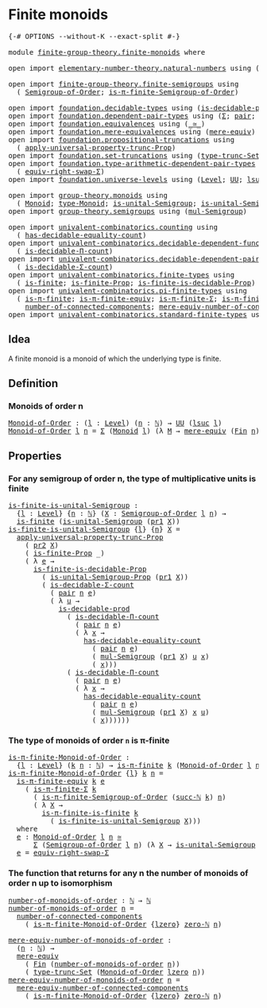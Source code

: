 # Finite monoids

<pre class="Agda"><a id="27" class="Symbol">{-#</a> <a id="31" class="Keyword">OPTIONS</a> <a id="39" class="Pragma">--without-K</a> <a id="51" class="Pragma">--exact-split</a> <a id="65" class="Symbol">#-}</a>

<a id="70" class="Keyword">module</a> <a id="77" href="finite-group-theory.finite-monoids.html" class="Module">finite-group-theory.finite-monoids</a> <a id="112" class="Keyword">where</a>

<a id="119" class="Keyword">open</a> <a id="124" class="Keyword">import</a> <a id="131" href="elementary-number-theory.natural-numbers.html" class="Module">elementary-number-theory.natural-numbers</a> <a id="172" class="Keyword">using</a> <a id="178" class="Symbol">(</a><a id="179" href="elementary-number-theory.natural-numbers.html#1444" class="Datatype">ℕ</a><a id="180" class="Symbol">;</a> <a id="182" href="elementary-number-theory.natural-numbers.html#1478" class="InductiveConstructor">succ-ℕ</a><a id="188" class="Symbol">;</a> <a id="190" href="elementary-number-theory.natural-numbers.html#1465" class="InductiveConstructor">zero-ℕ</a><a id="196" class="Symbol">)</a>

<a id="199" class="Keyword">open</a> <a id="204" class="Keyword">import</a> <a id="211" href="finite-group-theory.finite-semigroups.html" class="Module">finite-group-theory.finite-semigroups</a> <a id="249" class="Keyword">using</a>
  <a id="257" class="Symbol">(</a> <a id="259" href="finite-group-theory.finite-semigroups.html#2193" class="Function">Semigroup-of-Order</a><a id="277" class="Symbol">;</a> <a id="279" href="finite-group-theory.finite-semigroups.html#3274" class="Function">is-π-finite-Semigroup-of-Order</a><a id="309" class="Symbol">)</a>

<a id="312" class="Keyword">open</a> <a id="317" class="Keyword">import</a> <a id="324" href="foundation.decidable-types.html" class="Module">foundation.decidable-types</a> <a id="351" class="Keyword">using</a> <a id="357" class="Symbol">(</a><a id="358" href="foundation.decidable-types.html#3323" class="Function">is-decidable-prod</a><a id="375" class="Symbol">)</a>
<a id="377" class="Keyword">open</a> <a id="382" class="Keyword">import</a> <a id="389" href="foundation.dependent-pair-types.html" class="Module">foundation.dependent-pair-types</a> <a id="421" class="Keyword">using</a> <a id="427" class="Symbol">(</a><a id="428" href="foundation-core.dependent-pair-types.html#502" class="Record">Σ</a><a id="429" class="Symbol">;</a> <a id="431" href="foundation-core.dependent-pair-types.html#575" class="InductiveConstructor">pair</a><a id="435" class="Symbol">;</a> <a id="437" href="foundation-core.dependent-pair-types.html#592" class="Field">pr1</a><a id="440" class="Symbol">;</a> <a id="442" href="foundation-core.dependent-pair-types.html#604" class="Field">pr2</a><a id="445" class="Symbol">)</a>
<a id="447" class="Keyword">open</a> <a id="452" class="Keyword">import</a> <a id="459" href="foundation.equivalences.html" class="Module">foundation.equivalences</a> <a id="483" class="Keyword">using</a> <a id="489" class="Symbol">(</a><a id="490" href="foundation-core.equivalences.html#1608" class="Function Operator">_≃_</a><a id="493" class="Symbol">)</a>
<a id="495" class="Keyword">open</a> <a id="500" class="Keyword">import</a> <a id="507" href="foundation.mere-equivalences.html" class="Module">foundation.mere-equivalences</a> <a id="536" class="Keyword">using</a> <a id="542" class="Symbol">(</a><a id="543" href="foundation.mere-equivalences.html#1406" class="Function">mere-equiv</a><a id="553" class="Symbol">)</a>
<a id="555" class="Keyword">open</a> <a id="560" class="Keyword">import</a> <a id="567" href="foundation.propositional-truncations.html" class="Module">foundation.propositional-truncations</a> <a id="604" class="Keyword">using</a>
  <a id="612" class="Symbol">(</a> <a id="614" href="foundation.propositional-truncations.html#5581" class="Function">apply-universal-property-trunc-Prop</a><a id="649" class="Symbol">)</a>
<a id="651" class="Keyword">open</a> <a id="656" class="Keyword">import</a> <a id="663" href="foundation.set-truncations.html" class="Module">foundation.set-truncations</a> <a id="690" class="Keyword">using</a> <a id="696" class="Symbol">(</a><a id="697" href="foundation.set-truncations.html#3498" class="Postulate">type-trunc-Set</a><a id="711" class="Symbol">)</a>
<a id="713" class="Keyword">open</a> <a id="718" class="Keyword">import</a> <a id="725" href="foundation.type-arithmetic-dependent-pair-types.html" class="Module">foundation.type-arithmetic-dependent-pair-types</a> <a id="773" class="Keyword">using</a>
  <a id="781" class="Symbol">(</a> <a id="783" href="foundation-core.type-arithmetic-dependent-pair-types.html#11499" class="Function">equiv-right-swap-Σ</a><a id="801" class="Symbol">)</a>
<a id="803" class="Keyword">open</a> <a id="808" class="Keyword">import</a> <a id="815" href="foundation.universe-levels.html" class="Module">foundation.universe-levels</a> <a id="842" class="Keyword">using</a> <a id="848" class="Symbol">(</a><a id="849" href="Agda.Primitive.html#597" class="Postulate">Level</a><a id="854" class="Symbol">;</a> <a id="856" href="foundation-core.universe-levels.html#222" class="Primitive">UU</a><a id="858" class="Symbol">;</a> <a id="860" href="Agda.Primitive.html#780" class="Primitive">lsuc</a><a id="864" class="Symbol">;</a> <a id="866" href="Agda.Primitive.html#764" class="Primitive">lzero</a><a id="871" class="Symbol">)</a>

<a id="874" class="Keyword">open</a> <a id="879" class="Keyword">import</a> <a id="886" href="group-theory.monoids.html" class="Module">group-theory.monoids</a> <a id="907" class="Keyword">using</a>
  <a id="915" class="Symbol">(</a> <a id="917" href="group-theory.monoids.html#1007" class="Function">Monoid</a><a id="923" class="Symbol">;</a> <a id="925" href="group-theory.monoids.html#1182" class="Function">type-Monoid</a><a id="936" class="Symbol">;</a> <a id="938" href="group-theory.monoids.html#897" class="Function">is-unital-Semigroup</a><a id="957" class="Symbol">;</a> <a id="959" href="group-theory.monoids.html#3269" class="Function">is-unital-Semigroup-Prop</a><a id="983" class="Symbol">)</a>
<a id="985" class="Keyword">open</a> <a id="990" class="Keyword">import</a> <a id="997" href="group-theory.semigroups.html" class="Module">group-theory.semigroups</a> <a id="1021" class="Keyword">using</a> <a id="1027" class="Symbol">(</a><a id="1028" href="group-theory.semigroups.html#1215" class="Function">mul-Semigroup</a><a id="1041" class="Symbol">)</a>

<a id="1044" class="Keyword">open</a> <a id="1049" class="Keyword">import</a> <a id="1056" href="univalent-combinatorics.counting.html" class="Module">univalent-combinatorics.counting</a> <a id="1089" class="Keyword">using</a>
  <a id="1097" class="Symbol">(</a> <a id="1099" href="univalent-combinatorics.counting.html#6142" class="Function">has-decidable-equality-count</a><a id="1127" class="Symbol">)</a>
<a id="1129" class="Keyword">open</a> <a id="1134" class="Keyword">import</a> <a id="1141" href="univalent-combinatorics.decidable-dependent-function-types.html" class="Module">univalent-combinatorics.decidable-dependent-function-types</a> <a id="1200" class="Keyword">using</a>
  <a id="1208" class="Symbol">(</a> <a id="1210" href="univalent-combinatorics.decidable-dependent-function-types.html#1752" class="Function">is-decidable-Π-count</a><a id="1230" class="Symbol">)</a>
<a id="1232" class="Keyword">open</a> <a id="1237" class="Keyword">import</a> <a id="1244" href="univalent-combinatorics.decidable-dependent-pair-types.html" class="Module">univalent-combinatorics.decidable-dependent-pair-types</a> <a id="1299" class="Keyword">using</a>
  <a id="1307" class="Symbol">(</a> <a id="1309" href="univalent-combinatorics.decidable-dependent-pair-types.html#1952" class="Function">is-decidable-Σ-count</a><a id="1329" class="Symbol">)</a>
<a id="1331" class="Keyword">open</a> <a id="1336" class="Keyword">import</a> <a id="1343" href="univalent-combinatorics.finite-types.html" class="Module">univalent-combinatorics.finite-types</a> <a id="1380" class="Keyword">using</a>
  <a id="1388" class="Symbol">(</a> <a id="1390" href="univalent-combinatorics.finite-types.html#4248" class="Function">is-finite</a><a id="1399" class="Symbol">;</a> <a id="1401" href="univalent-combinatorics.finite-types.html#4157" class="Function">is-finite-Prop</a><a id="1415" class="Symbol">;</a> <a id="1417" href="univalent-combinatorics.finite-types.html#9285" class="Function">is-finite-is-decidable-Prop</a><a id="1444" class="Symbol">)</a>
<a id="1446" class="Keyword">open</a> <a id="1451" class="Keyword">import</a> <a id="1458" href="univalent-combinatorics.pi-finite-types.html" class="Module">univalent-combinatorics.pi-finite-types</a> <a id="1498" class="Keyword">using</a>
  <a id="1506" class="Symbol">(</a> <a id="1508" href="univalent-combinatorics.pi-finite-types.html#8749" class="Function">is-π-finite</a><a id="1519" class="Symbol">;</a> <a id="1521" href="univalent-combinatorics.pi-finite-types.html#10955" class="Function">is-π-finite-equiv</a><a id="1538" class="Symbol">;</a> <a id="1540" href="univalent-combinatorics.pi-finite-types.html#34796" class="Function">is-π-finite-Σ</a><a id="1553" class="Symbol">;</a> <a id="1555" href="univalent-combinatorics.pi-finite-types.html#14748" class="Function">is-π-finite-is-finite</a><a id="1576" class="Symbol">;</a>
    <a id="1582" href="univalent-combinatorics.pi-finite-types.html#8027" class="Function">number-of-connected-components</a><a id="1612" class="Symbol">;</a> <a id="1614" href="univalent-combinatorics.pi-finite-types.html#8192" class="Function">mere-equiv-number-of-connected-components</a><a id="1655" class="Symbol">)</a>
<a id="1657" class="Keyword">open</a> <a id="1662" class="Keyword">import</a> <a id="1669" href="univalent-combinatorics.standard-finite-types.html" class="Module">univalent-combinatorics.standard-finite-types</a> <a id="1715" class="Keyword">using</a> <a id="1721" class="Symbol">(</a><a id="1722" href="univalent-combinatorics.standard-finite-types.html#2149" class="Function">Fin</a><a id="1725" class="Symbol">)</a>
</pre>
## Idea

A finite monoid is a monoid of which the underlying type is finite.

## Definition

### Monoids of order n

<pre class="Agda"><a id="Monoid-of-Order"></a><a id="1857" href="finite-group-theory.finite-monoids.html#1857" class="Function">Monoid-of-Order</a> <a id="1873" class="Symbol">:</a> <a id="1875" class="Symbol">(</a><a id="1876" href="finite-group-theory.finite-monoids.html#1876" class="Bound">l</a> <a id="1878" class="Symbol">:</a> <a id="1880" href="Agda.Primitive.html#597" class="Postulate">Level</a><a id="1885" class="Symbol">)</a> <a id="1887" class="Symbol">(</a><a id="1888" href="finite-group-theory.finite-monoids.html#1888" class="Bound">n</a> <a id="1890" class="Symbol">:</a> <a id="1892" href="elementary-number-theory.natural-numbers.html#1444" class="Datatype">ℕ</a><a id="1893" class="Symbol">)</a> <a id="1895" class="Symbol">→</a> <a id="1897" href="foundation-core.universe-levels.html#222" class="Primitive">UU</a> <a id="1900" class="Symbol">(</a><a id="1901" href="Agda.Primitive.html#780" class="Primitive">lsuc</a> <a id="1906" href="finite-group-theory.finite-monoids.html#1876" class="Bound">l</a><a id="1907" class="Symbol">)</a>
<a id="1909" href="finite-group-theory.finite-monoids.html#1857" class="Function">Monoid-of-Order</a> <a id="1925" href="finite-group-theory.finite-monoids.html#1925" class="Bound">l</a> <a id="1927" href="finite-group-theory.finite-monoids.html#1927" class="Bound">n</a> <a id="1929" class="Symbol">=</a> <a id="1931" href="foundation-core.dependent-pair-types.html#502" class="Record">Σ</a> <a id="1933" class="Symbol">(</a><a id="1934" href="group-theory.monoids.html#1007" class="Function">Monoid</a> <a id="1941" href="finite-group-theory.finite-monoids.html#1925" class="Bound">l</a><a id="1942" class="Symbol">)</a> <a id="1944" class="Symbol">(λ</a> <a id="1947" href="finite-group-theory.finite-monoids.html#1947" class="Bound">M</a> <a id="1949" class="Symbol">→</a> <a id="1951" href="foundation.mere-equivalences.html#1406" class="Function">mere-equiv</a> <a id="1962" class="Symbol">(</a><a id="1963" href="univalent-combinatorics.standard-finite-types.html#2149" class="Function">Fin</a> <a id="1967" href="finite-group-theory.finite-monoids.html#1927" class="Bound">n</a><a id="1968" class="Symbol">)</a> <a id="1970" class="Symbol">(</a><a id="1971" href="group-theory.monoids.html#1182" class="Function">type-Monoid</a> <a id="1983" href="finite-group-theory.finite-monoids.html#1947" class="Bound">M</a><a id="1984" class="Symbol">))</a>
</pre>
## Properties

### For any semigroup of order n, the type of multiplicative units is finite

<pre class="Agda"><a id="is-finite-is-unital-Semigroup"></a><a id="2093" href="finite-group-theory.finite-monoids.html#2093" class="Function">is-finite-is-unital-Semigroup</a> <a id="2123" class="Symbol">:</a>
  <a id="2127" class="Symbol">{</a><a id="2128" href="finite-group-theory.finite-monoids.html#2128" class="Bound">l</a> <a id="2130" class="Symbol">:</a> <a id="2132" href="Agda.Primitive.html#597" class="Postulate">Level</a><a id="2137" class="Symbol">}</a> <a id="2139" class="Symbol">{</a><a id="2140" href="finite-group-theory.finite-monoids.html#2140" class="Bound">n</a> <a id="2142" class="Symbol">:</a> <a id="2144" href="elementary-number-theory.natural-numbers.html#1444" class="Datatype">ℕ</a><a id="2145" class="Symbol">}</a> <a id="2147" class="Symbol">(</a><a id="2148" href="finite-group-theory.finite-monoids.html#2148" class="Bound">X</a> <a id="2150" class="Symbol">:</a> <a id="2152" href="finite-group-theory.finite-semigroups.html#2193" class="Function">Semigroup-of-Order</a> <a id="2171" href="finite-group-theory.finite-monoids.html#2128" class="Bound">l</a> <a id="2173" href="finite-group-theory.finite-monoids.html#2140" class="Bound">n</a><a id="2174" class="Symbol">)</a> <a id="2176" class="Symbol">→</a>
  <a id="2180" href="univalent-combinatorics.finite-types.html#4248" class="Function">is-finite</a> <a id="2190" class="Symbol">(</a><a id="2191" href="group-theory.monoids.html#897" class="Function">is-unital-Semigroup</a> <a id="2211" class="Symbol">(</a><a id="2212" href="foundation-core.dependent-pair-types.html#592" class="Field">pr1</a> <a id="2216" href="finite-group-theory.finite-monoids.html#2148" class="Bound">X</a><a id="2217" class="Symbol">))</a>
<a id="2220" href="finite-group-theory.finite-monoids.html#2093" class="Function">is-finite-is-unital-Semigroup</a> <a id="2250" class="Symbol">{</a><a id="2251" href="finite-group-theory.finite-monoids.html#2251" class="Bound">l</a><a id="2252" class="Symbol">}</a> <a id="2254" class="Symbol">{</a><a id="2255" href="finite-group-theory.finite-monoids.html#2255" class="Bound">n</a><a id="2256" class="Symbol">}</a> <a id="2258" href="finite-group-theory.finite-monoids.html#2258" class="Bound">X</a> <a id="2260" class="Symbol">=</a>
  <a id="2264" href="foundation.propositional-truncations.html#5581" class="Function">apply-universal-property-trunc-Prop</a>
    <a id="2304" class="Symbol">(</a> <a id="2306" href="foundation-core.dependent-pair-types.html#604" class="Field">pr2</a> <a id="2310" href="finite-group-theory.finite-monoids.html#2258" class="Bound">X</a><a id="2311" class="Symbol">)</a>
    <a id="2317" class="Symbol">(</a> <a id="2319" href="univalent-combinatorics.finite-types.html#4157" class="Function">is-finite-Prop</a> <a id="2334" class="Symbol">_)</a>
    <a id="2341" class="Symbol">(</a> <a id="2343" class="Symbol">λ</a> <a id="2345" href="finite-group-theory.finite-monoids.html#2345" class="Bound">e</a> <a id="2347" class="Symbol">→</a>
      <a id="2355" href="univalent-combinatorics.finite-types.html#9285" class="Function">is-finite-is-decidable-Prop</a>
        <a id="2391" class="Symbol">(</a> <a id="2393" href="group-theory.monoids.html#3269" class="Function">is-unital-Semigroup-Prop</a> <a id="2418" class="Symbol">(</a><a id="2419" href="foundation-core.dependent-pair-types.html#592" class="Field">pr1</a> <a id="2423" href="finite-group-theory.finite-monoids.html#2258" class="Bound">X</a><a id="2424" class="Symbol">))</a>
        <a id="2435" class="Symbol">(</a> <a id="2437" href="univalent-combinatorics.decidable-dependent-pair-types.html#1952" class="Function">is-decidable-Σ-count</a>
          <a id="2468" class="Symbol">(</a> <a id="2470" href="foundation-core.dependent-pair-types.html#575" class="InductiveConstructor">pair</a> <a id="2475" href="finite-group-theory.finite-monoids.html#2255" class="Bound">n</a> <a id="2477" href="finite-group-theory.finite-monoids.html#2345" class="Bound">e</a><a id="2478" class="Symbol">)</a>
          <a id="2490" class="Symbol">(</a> <a id="2492" class="Symbol">λ</a> <a id="2494" href="finite-group-theory.finite-monoids.html#2494" class="Bound">u</a> <a id="2496" class="Symbol">→</a>
            <a id="2510" href="foundation.decidable-types.html#3323" class="Function">is-decidable-prod</a>
              <a id="2542" class="Symbol">(</a> <a id="2544" href="univalent-combinatorics.decidable-dependent-function-types.html#1752" class="Function">is-decidable-Π-count</a>
                <a id="2581" class="Symbol">(</a> <a id="2583" href="foundation-core.dependent-pair-types.html#575" class="InductiveConstructor">pair</a> <a id="2588" href="finite-group-theory.finite-monoids.html#2255" class="Bound">n</a> <a id="2590" href="finite-group-theory.finite-monoids.html#2345" class="Bound">e</a><a id="2591" class="Symbol">)</a>
                <a id="2609" class="Symbol">(</a> <a id="2611" class="Symbol">λ</a> <a id="2613" href="finite-group-theory.finite-monoids.html#2613" class="Bound">x</a> <a id="2615" class="Symbol">→</a>
                  <a id="2635" href="univalent-combinatorics.counting.html#6142" class="Function">has-decidable-equality-count</a>
                    <a id="2684" class="Symbol">(</a> <a id="2686" href="foundation-core.dependent-pair-types.html#575" class="InductiveConstructor">pair</a> <a id="2691" href="finite-group-theory.finite-monoids.html#2255" class="Bound">n</a> <a id="2693" href="finite-group-theory.finite-monoids.html#2345" class="Bound">e</a><a id="2694" class="Symbol">)</a>
                    <a id="2716" class="Symbol">(</a> <a id="2718" href="group-theory.semigroups.html#1215" class="Function">mul-Semigroup</a> <a id="2732" class="Symbol">(</a><a id="2733" href="foundation-core.dependent-pair-types.html#592" class="Field">pr1</a> <a id="2737" href="finite-group-theory.finite-monoids.html#2258" class="Bound">X</a><a id="2738" class="Symbol">)</a> <a id="2740" href="finite-group-theory.finite-monoids.html#2494" class="Bound">u</a> <a id="2742" href="finite-group-theory.finite-monoids.html#2613" class="Bound">x</a><a id="2743" class="Symbol">)</a>
                    <a id="2765" class="Symbol">(</a> <a id="2767" href="finite-group-theory.finite-monoids.html#2613" class="Bound">x</a><a id="2768" class="Symbol">)))</a>
              <a id="2786" class="Symbol">(</a> <a id="2788" href="univalent-combinatorics.decidable-dependent-function-types.html#1752" class="Function">is-decidable-Π-count</a>
                <a id="2825" class="Symbol">(</a> <a id="2827" href="foundation-core.dependent-pair-types.html#575" class="InductiveConstructor">pair</a> <a id="2832" href="finite-group-theory.finite-monoids.html#2255" class="Bound">n</a> <a id="2834" href="finite-group-theory.finite-monoids.html#2345" class="Bound">e</a><a id="2835" class="Symbol">)</a>
                <a id="2853" class="Symbol">(</a> <a id="2855" class="Symbol">λ</a> <a id="2857" href="finite-group-theory.finite-monoids.html#2857" class="Bound">x</a> <a id="2859" class="Symbol">→</a>
                  <a id="2879" href="univalent-combinatorics.counting.html#6142" class="Function">has-decidable-equality-count</a>
                    <a id="2928" class="Symbol">(</a> <a id="2930" href="foundation-core.dependent-pair-types.html#575" class="InductiveConstructor">pair</a> <a id="2935" href="finite-group-theory.finite-monoids.html#2255" class="Bound">n</a> <a id="2937" href="finite-group-theory.finite-monoids.html#2345" class="Bound">e</a><a id="2938" class="Symbol">)</a>
                    <a id="2960" class="Symbol">(</a> <a id="2962" href="group-theory.semigroups.html#1215" class="Function">mul-Semigroup</a> <a id="2976" class="Symbol">(</a><a id="2977" href="foundation-core.dependent-pair-types.html#592" class="Field">pr1</a> <a id="2981" href="finite-group-theory.finite-monoids.html#2258" class="Bound">X</a><a id="2982" class="Symbol">)</a> <a id="2984" href="finite-group-theory.finite-monoids.html#2857" class="Bound">x</a> <a id="2986" href="finite-group-theory.finite-monoids.html#2494" class="Bound">u</a><a id="2987" class="Symbol">)</a>
                    <a id="3009" class="Symbol">(</a> <a id="3011" href="finite-group-theory.finite-monoids.html#2857" class="Bound">x</a><a id="3012" class="Symbol">))))))</a>
</pre>
### The type of monoids of order `n` is π-finite

<pre class="Agda"><a id="is-π-finite-Monoid-of-Order"></a><a id="3082" href="finite-group-theory.finite-monoids.html#3082" class="Function">is-π-finite-Monoid-of-Order</a> <a id="3110" class="Symbol">:</a>
  <a id="3114" class="Symbol">{</a><a id="3115" href="finite-group-theory.finite-monoids.html#3115" class="Bound">l</a> <a id="3117" class="Symbol">:</a> <a id="3119" href="Agda.Primitive.html#597" class="Postulate">Level</a><a id="3124" class="Symbol">}</a> <a id="3126" class="Symbol">(</a><a id="3127" href="finite-group-theory.finite-monoids.html#3127" class="Bound">k</a> <a id="3129" href="finite-group-theory.finite-monoids.html#3129" class="Bound">n</a> <a id="3131" class="Symbol">:</a> <a id="3133" href="elementary-number-theory.natural-numbers.html#1444" class="Datatype">ℕ</a><a id="3134" class="Symbol">)</a> <a id="3136" class="Symbol">→</a> <a id="3138" href="univalent-combinatorics.pi-finite-types.html#8749" class="Function">is-π-finite</a> <a id="3150" href="finite-group-theory.finite-monoids.html#3127" class="Bound">k</a> <a id="3152" class="Symbol">(</a><a id="3153" href="finite-group-theory.finite-monoids.html#1857" class="Function">Monoid-of-Order</a> <a id="3169" href="finite-group-theory.finite-monoids.html#3115" class="Bound">l</a> <a id="3171" href="finite-group-theory.finite-monoids.html#3129" class="Bound">n</a><a id="3172" class="Symbol">)</a>
<a id="3174" href="finite-group-theory.finite-monoids.html#3082" class="Function">is-π-finite-Monoid-of-Order</a> <a id="3202" class="Symbol">{</a><a id="3203" href="finite-group-theory.finite-monoids.html#3203" class="Bound">l</a><a id="3204" class="Symbol">}</a> <a id="3206" href="finite-group-theory.finite-monoids.html#3206" class="Bound">k</a> <a id="3208" href="finite-group-theory.finite-monoids.html#3208" class="Bound">n</a> <a id="3210" class="Symbol">=</a>
  <a id="3214" href="univalent-combinatorics.pi-finite-types.html#10955" class="Function">is-π-finite-equiv</a> <a id="3232" href="finite-group-theory.finite-monoids.html#3206" class="Bound">k</a> <a id="3234" href="finite-group-theory.finite-monoids.html#3414" class="Function">e</a>
    <a id="3240" class="Symbol">(</a> <a id="3242" href="univalent-combinatorics.pi-finite-types.html#34796" class="Function">is-π-finite-Σ</a> <a id="3256" href="finite-group-theory.finite-monoids.html#3206" class="Bound">k</a>
      <a id="3264" class="Symbol">(</a> <a id="3266" href="finite-group-theory.finite-semigroups.html#3274" class="Function">is-π-finite-Semigroup-of-Order</a> <a id="3297" class="Symbol">(</a><a id="3298" href="elementary-number-theory.natural-numbers.html#1478" class="InductiveConstructor">succ-ℕ</a> <a id="3305" href="finite-group-theory.finite-monoids.html#3206" class="Bound">k</a><a id="3306" class="Symbol">)</a> <a id="3308" href="finite-group-theory.finite-monoids.html#3208" class="Bound">n</a><a id="3309" class="Symbol">)</a>
      <a id="3317" class="Symbol">(</a> <a id="3319" class="Symbol">λ</a> <a id="3321" href="finite-group-theory.finite-monoids.html#3321" class="Bound">X</a> <a id="3323" class="Symbol">→</a>
        <a id="3333" href="univalent-combinatorics.pi-finite-types.html#14748" class="Function">is-π-finite-is-finite</a> <a id="3355" href="finite-group-theory.finite-monoids.html#3206" class="Bound">k</a>
          <a id="3367" class="Symbol">(</a> <a id="3369" href="finite-group-theory.finite-monoids.html#2093" class="Function">is-finite-is-unital-Semigroup</a> <a id="3399" href="finite-group-theory.finite-monoids.html#3321" class="Bound">X</a><a id="3400" class="Symbol">)))</a>
  <a id="3406" class="Keyword">where</a>
  <a id="3414" href="finite-group-theory.finite-monoids.html#3414" class="Function">e</a> <a id="3416" class="Symbol">:</a> <a id="3418" href="finite-group-theory.finite-monoids.html#1857" class="Function">Monoid-of-Order</a> <a id="3434" href="finite-group-theory.finite-monoids.html#3203" class="Bound">l</a> <a id="3436" href="finite-group-theory.finite-monoids.html#3208" class="Bound">n</a> <a id="3438" href="foundation-core.equivalences.html#1608" class="Function Operator">≃</a>
      <a id="3446" href="foundation-core.dependent-pair-types.html#502" class="Record">Σ</a> <a id="3448" class="Symbol">(</a><a id="3449" href="finite-group-theory.finite-semigroups.html#2193" class="Function">Semigroup-of-Order</a> <a id="3468" href="finite-group-theory.finite-monoids.html#3203" class="Bound">l</a> <a id="3470" href="finite-group-theory.finite-monoids.html#3208" class="Bound">n</a><a id="3471" class="Symbol">)</a> <a id="3473" class="Symbol">(λ</a> <a id="3476" href="finite-group-theory.finite-monoids.html#3476" class="Bound">X</a> <a id="3478" class="Symbol">→</a> <a id="3480" href="group-theory.monoids.html#897" class="Function">is-unital-Semigroup</a> <a id="3500" class="Symbol">(</a><a id="3501" href="foundation-core.dependent-pair-types.html#592" class="Field">pr1</a> <a id="3505" href="finite-group-theory.finite-monoids.html#3476" class="Bound">X</a><a id="3506" class="Symbol">))</a>
  <a id="3511" href="finite-group-theory.finite-monoids.html#3414" class="Function">e</a> <a id="3513" class="Symbol">=</a> <a id="3515" href="foundation-core.type-arithmetic-dependent-pair-types.html#11499" class="Function">equiv-right-swap-Σ</a>
</pre>
### The function that returns for any n the number of monoids of order n up to isomorphism

<pre class="Agda"><a id="number-of-monoids-of-order"></a><a id="3639" href="finite-group-theory.finite-monoids.html#3639" class="Function">number-of-monoids-of-order</a> <a id="3666" class="Symbol">:</a> <a id="3668" href="elementary-number-theory.natural-numbers.html#1444" class="Datatype">ℕ</a> <a id="3670" class="Symbol">→</a> <a id="3672" href="elementary-number-theory.natural-numbers.html#1444" class="Datatype">ℕ</a>
<a id="3674" href="finite-group-theory.finite-monoids.html#3639" class="Function">number-of-monoids-of-order</a> <a id="3701" href="finite-group-theory.finite-monoids.html#3701" class="Bound">n</a> <a id="3703" class="Symbol">=</a>
  <a id="3707" href="univalent-combinatorics.pi-finite-types.html#8027" class="Function">number-of-connected-components</a>
    <a id="3742" class="Symbol">(</a> <a id="3744" href="finite-group-theory.finite-monoids.html#3082" class="Function">is-π-finite-Monoid-of-Order</a> <a id="3772" class="Symbol">{</a><a id="3773" href="Agda.Primitive.html#764" class="Primitive">lzero</a><a id="3778" class="Symbol">}</a> <a id="3780" href="elementary-number-theory.natural-numbers.html#1465" class="InductiveConstructor">zero-ℕ</a> <a id="3787" href="finite-group-theory.finite-monoids.html#3701" class="Bound">n</a><a id="3788" class="Symbol">)</a>

<a id="mere-equiv-number-of-monoids-of-order"></a><a id="3791" href="finite-group-theory.finite-monoids.html#3791" class="Function">mere-equiv-number-of-monoids-of-order</a> <a id="3829" class="Symbol">:</a>
  <a id="3833" class="Symbol">(</a><a id="3834" href="finite-group-theory.finite-monoids.html#3834" class="Bound">n</a> <a id="3836" class="Symbol">:</a> <a id="3838" href="elementary-number-theory.natural-numbers.html#1444" class="Datatype">ℕ</a><a id="3839" class="Symbol">)</a> <a id="3841" class="Symbol">→</a>
  <a id="3845" href="foundation.mere-equivalences.html#1406" class="Function">mere-equiv</a>
    <a id="3860" class="Symbol">(</a> <a id="3862" href="univalent-combinatorics.standard-finite-types.html#2149" class="Function">Fin</a> <a id="3866" class="Symbol">(</a><a id="3867" href="finite-group-theory.finite-monoids.html#3639" class="Function">number-of-monoids-of-order</a> <a id="3894" href="finite-group-theory.finite-monoids.html#3834" class="Bound">n</a><a id="3895" class="Symbol">))</a>
    <a id="3902" class="Symbol">(</a> <a id="3904" href="foundation.set-truncations.html#3498" class="Postulate">type-trunc-Set</a> <a id="3919" class="Symbol">(</a><a id="3920" href="finite-group-theory.finite-monoids.html#1857" class="Function">Monoid-of-Order</a> <a id="3936" href="Agda.Primitive.html#764" class="Primitive">lzero</a> <a id="3942" href="finite-group-theory.finite-monoids.html#3834" class="Bound">n</a><a id="3943" class="Symbol">))</a>
<a id="3946" href="finite-group-theory.finite-monoids.html#3791" class="Function">mere-equiv-number-of-monoids-of-order</a> <a id="3984" href="finite-group-theory.finite-monoids.html#3984" class="Bound">n</a> <a id="3986" class="Symbol">=</a>
  <a id="3990" href="univalent-combinatorics.pi-finite-types.html#8192" class="Function">mere-equiv-number-of-connected-components</a>
    <a id="4036" class="Symbol">(</a> <a id="4038" href="finite-group-theory.finite-monoids.html#3082" class="Function">is-π-finite-Monoid-of-Order</a> <a id="4066" class="Symbol">{</a><a id="4067" href="Agda.Primitive.html#764" class="Primitive">lzero</a><a id="4072" class="Symbol">}</a> <a id="4074" href="elementary-number-theory.natural-numbers.html#1465" class="InductiveConstructor">zero-ℕ</a> <a id="4081" href="finite-group-theory.finite-monoids.html#3984" class="Bound">n</a><a id="4082" class="Symbol">)</a>
</pre>